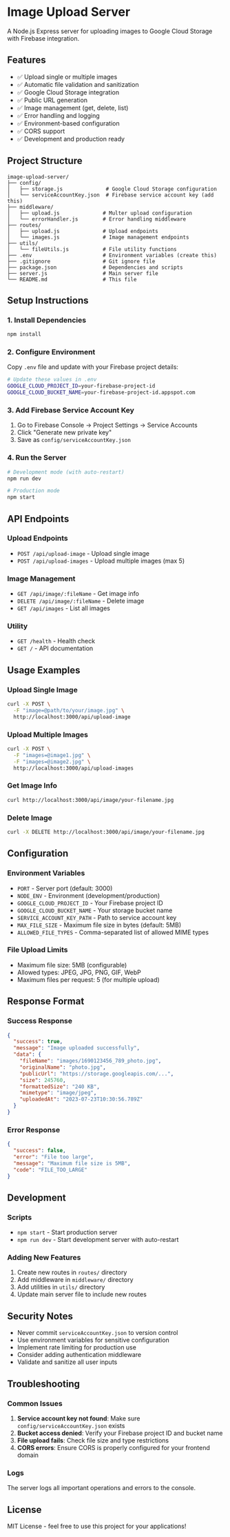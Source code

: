 # Image Upload Server

A Node.js Express server for uploading images to Google Cloud Storage with Firebase integration.

## Features

- ✅ Upload single or multiple images
- ✅ Automatic file validation and sanitization
- ✅ Google Cloud Storage integration
- ✅ Public URL generation
- ✅ Image management (get, delete, list)
- ✅ Error handling and logging
- ✅ Environment-based configuration
- ✅ CORS support
- ✅ Development and production ready

## Project Structure

```
image-upload-server/
├── config/
│   ├── storage.js              # Google Cloud Storage configuration
│   └── serviceAccountKey.json  # Firebase service account key (add this)
├── middleware/
│   ├── upload.js              # Multer upload configuration
│   └── errorHandler.js        # Error handling middleware
├── routes/
│   ├── upload.js              # Upload endpoints
│   └── images.js              # Image management endpoints
├── utils/
│   └── fileUtils.js           # File utility functions
├── .env                       # Environment variables (create this)
├── .gitignore                 # Git ignore file
├── package.json               # Dependencies and scripts
├── server.js                  # Main server file
└── README.md                  # This file
```

## Setup Instructions

### 1. Install Dependencies
```bash
npm install
```

### 2. Configure Environment
Copy `.env` file and update with your Firebase project details:
```bash
# Update these values in .env
GOOGLE_CLOUD_PROJECT_ID=your-firebase-project-id
GOOGLE_CLOUD_BUCKET_NAME=your-firebase-project-id.appspot.com
```

### 3. Add Firebase Service Account Key
1. Go to Firebase Console → Project Settings → Service Accounts
2. Click "Generate new private key"
3. Save as `config/serviceAccountKey.json`

### 4. Run the Server
```bash
# Development mode (with auto-restart)
npm run dev

# Production mode
npm start
```

## API Endpoints

### Upload Endpoints
- `POST /api/upload-image` - Upload single image
- `POST /api/upload-images` - Upload multiple images (max 5)

### Image Management
- `GET /api/image/:fileName` - Get image info
- `DELETE /api/image/:fileName` - Delete image
- `GET /api/images` - List all images

### Utility
- `GET /health` - Health check
- `GET /` - API documentation

## Usage Examples

### Upload Single Image
```bash
curl -X POST \
  -F "image=@path/to/your/image.jpg" \
  http://localhost:3000/api/upload-image
```

### Upload Multiple Images
```bash
curl -X POST \
  -F "images=@image1.jpg" \
  -F "images=@image2.jpg" \
  http://localhost:3000/api/upload-images
```

### Get Image Info
```bash
curl http://localhost:3000/api/image/your-filename.jpg
```

### Delete Image
```bash
curl -X DELETE http://localhost:3000/api/image/your-filename.jpg
```

## Configuration

### Environment Variables
- `PORT` - Server port (default: 3000)
- `NODE_ENV` - Environment (development/production)
- `GOOGLE_CLOUD_PROJECT_ID` - Your Firebase project ID
- `GOOGLE_CLOUD_BUCKET_NAME` - Your storage bucket name
- `SERVICE_ACCOUNT_KEY_PATH` - Path to service account key
- `MAX_FILE_SIZE` - Maximum file size in bytes (default: 5MB)
- `ALLOWED_FILE_TYPES` - Comma-separated list of allowed MIME types

### File Upload Limits
- Maximum file size: 5MB (configurable)
- Allowed types: JPEG, JPG, PNG, GIF, WebP
- Maximum files per request: 5 (for multiple upload)

## Response Format

### Success Response
```json
{
  "success": true,
  "message": "Image uploaded successfully",
  "data": {
    "fileName": "images/1690123456_789_photo.jpg",
    "originalName": "photo.jpg",
    "publicUrl": "https://storage.googleapis.com/...",
    "size": 245760,
    "formattedSize": "240 KB",
    "mimetype": "image/jpeg",
    "uploadedAt": "2023-07-23T10:30:56.789Z"
  }
}
```

### Error Response
```json
{
  "success": false,
  "error": "File too large",
  "message": "Maximum file size is 5MB",
  "code": "FILE_TOO_LARGE"
}
```

## Development

### Scripts
- `npm start` - Start production server
- `npm run dev` - Start development server with auto-restart

### Adding New Features
1. Create new routes in `routes/` directory
2. Add middleware in `middleware/` directory
3. Add utilities in `utils/` directory
4. Update main server file to include new routes

## Security Notes

- Never commit `serviceAccountKey.json` to version control
- Use environment variables for sensitive configuration
- Implement rate limiting for production use
- Consider adding authentication middleware
- Validate and sanitize all user inputs

## Troubleshooting

### Common Issues
1. **Service account key not found**: Make sure `config/serviceAccountKey.json` exists
2. **Bucket access denied**: Verify your Firebase project ID and bucket name
3. **File upload fails**: Check file size and type restrictions
4. **CORS errors**: Ensure CORS is properly configured for your frontend domain

### Logs
The server logs all important operations and errors to the console.

## License

MIT License - feel free to use this project for your applications!
